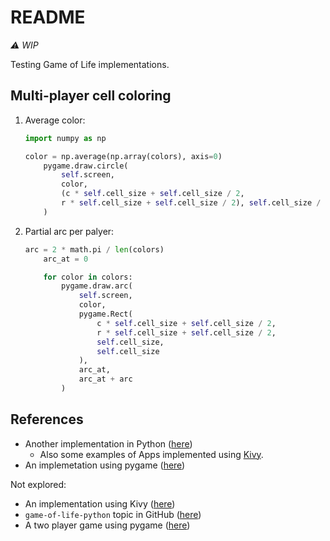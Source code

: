# README

*⚠️ WIP*

Testing Game of Life implementations.

## Multi-player cell coloring

1. Average color:
    ```python
    import numpy as np

    color = np.average(np.array(colors), axis=0)
        pygame.draw.circle(
            self.screen,
            color,
            (c * self.cell_size + self.cell_size / 2,
            r * self.cell_size + self.cell_size / 2), self.cell_size / 2, 0
        )
    ```
2. Partial arc per palyer:
    ```python
    arc = 2 * math.pi / len(colors)
        arc_at = 0

        for color in colors:
            pygame.draw.arc(
                self.screen,
                color,
                pygame.Rect(
                    c * self.cell_size + self.cell_size / 2,
                    r * self.cell_size + self.cell_size / 2,
                    self.cell_size,
                    self.cell_size
                ),
                arc_at,
                arc_at + arc
            )
    ```

## References

- Another implementation in Python ([here](https://github.com/BodaSadalla98/Cookbook/tree/main/python))
    - Also some examples of Apps implemented using [Kivy](https://kivy.org/).
- An implemetation using pygame ([here](https://www.pygame.org/project/5560/))

Not explored:

- An implementation using Kivy ([here](https://github.com/SinOverCos/Kivy-Python---Game-of-Life))
- `game-of-life-python` topic in GitHub ([here](https://github.com/topics/game-of-life-python))
- A two player game using pygame ([here](https://github.com/JosephLGibson/Game-of-Game-of-Life))
